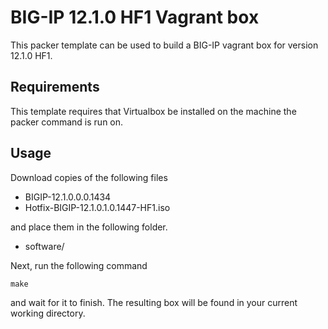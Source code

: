 # BIG-IP 12.1.0 HF1 Vagrant box

This packer template can be used to build a BIG-IP vagrant box for version
12.1.0 HF1.

## Requirements

This template requires that Virtualbox be installed on the machine
the packer command is run on.

## Usage

Download copies of the following files

  * BIGIP-12.1.0.0.0.1434
  * Hotfix-BIGIP-12.1.0.1.0.1447-HF1.iso

and place them in the following folder.

  * software/

Next, run the following command

    make

and wait for it to finish. The resulting box will be found in your
current working directory.
